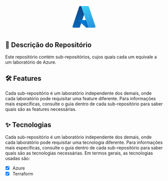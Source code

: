 <h1 align="center">
    <img alt="Azure Logo" height="80" title="Azure Logo" src=".github/logo.png">
</h1>

## 📁 Descrição do Repositório
Este repositório contém sub-repositórios, cujos quais cada um equivale a um laboratório de Azure.

## :hammer_and_wrench: Features
Cada sub-repositório é um laboratório independente dos demais, onde cada laboratório pode requisitar uma feature diferente. Para informações mais específicas, consulte o guia dentro de cada sub-repositório para saber quais são as features necessárias.

## ✨ Tecnologias
Cada sub-repositório é um laboratório independente dos demais, onde cada laboratório pode requisitar uma tecnologia diferente. Para informações mais específicas, consulte o guia dentro de cada sub-repositório para saber quais são as tecnologias necessárias. Em termos gerais, as tecnologias usadas são:

-   [x] Azure
-   [x] Terraform